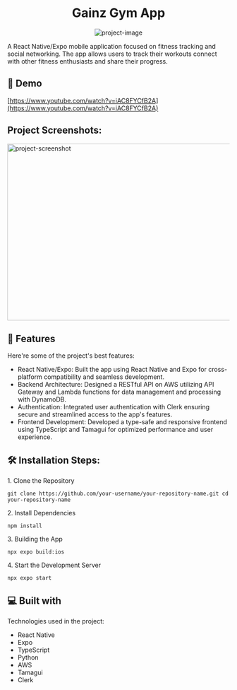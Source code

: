 <h1 align="center" id="title">Gainz Gym App</h1>

<p align="center"><img src="https://socialify.git.ci/kushaldevv/gainzApp/image?language=1&amp;name=1&amp;owner=1&amp;stargazers=1&amp;theme=Auto" alt="project-image"></p>

<p id="description">A React Native/Expo mobile application focused on fitness tracking and social networking. The app allows users to track their workouts connect with other fitness enthusiasts and share their progress.</p>

<h2>🚀 Demo</h2>

[https://www.youtube.com/watch?v=iAC8FYCfB2A](https://www.youtube.com/watch?v=iAC8FYCfB2A)

<h2>Project Screenshots:</h2>

<img src="https://kdev.app/assets/gainz-KucqmTNX.png" alt="project-screenshot" width="1000" height="400/">

  
  
<h2>🧐 Features</h2>

Here're some of the project's best features:

*   React Native/Expo: Built the app using React Native and Expo for cross-platform compatibility and seamless development.
*   Backend Architecture: Designed a RESTful API on AWS utilizing API Gateway and Lambda functions for data management and processing with DynamoDB.
*   Authentication: Integrated user authentication with Clerk ensuring secure and streamlined access to the app's features.
*   Frontend Development: Developed a type-safe and responsive frontend using TypeScript and Tamagui for optimized performance and user experience.

<h2>🛠️ Installation Steps:</h2>

<p>1. Clone the Repository</p>

```
git clone https://github.com/your-username/your-repository-name.git cd your-repository-name
```

<p>2. Install Dependencies</p>

```
npm install
```

<p>3. Building the App</p>

```
npx expo build:ios
```

<p>4. Start the Development Server</p>

```
npx expo start
```

  
  
<h2>💻 Built with</h2>

Technologies used in the project:

*   React Native
*   Expo
*   TypeScript
*   Python
*   AWS
*   Tamagui
*   Clerk
